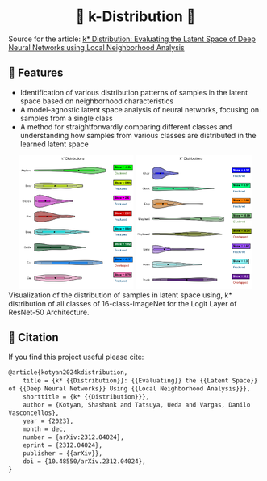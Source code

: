 <div align="center">

# **🎏 k-Distribution 🎏**

</div>

Source for the article: [k* Distribution: Evaluating the Latent Space of Deep Neural Networks using Local Neighborhood Analysis](https://arxiv.org/abs/2312.04024)

## 🌟 Features

- Identification of various distribution patterns of samples in the latent space based on neighborhood characteristics
- A model-agnostic latent space analysis of neural networks, focusing on samples from a single class
- A method for straightforwardly comparing different classes and understanding how samples from various classes are distributed in the learned latent space

<div align="center">
    <img src="./assets/ResNet-IN-IN_16-Base-Test-distribution-1.png" alt="" width="45%", style="background-color:white">
    <img src="./assets/ResNet-IN-IN_16-Base-Test-distribution-2.png" alt="" width="45.72%", style="background-color:white">
</div>
Visualization of the distribution of samples in latent space using, k* distribution of all classes of 16-class-ImageNet for the Logit Layer of ResNet-50 Architecture.

## 📝 Citation

If you find this project useful please cite:

```
@article{kotyan2024kdistribution,
    title = {k* {{Distribution}}: {{Evaluating}} the {{Latent Space}} of {{Deep Neural Networks}} Using {{Local Neighborhood Analysis}}},
    shorttitle = {k* {{Distribution}}},
    author = {Kotyan, Shashank and Tatsuya, Ueda and Vargas, Danilo Vasconcellos},
    year = {2023},
    month = dec,
    number = {arXiv:2312.04024},
    eprint = {2312.04024},
    publisher = {{arXiv}},
    doi = {10.48550/arXiv.2312.04024},
}
```